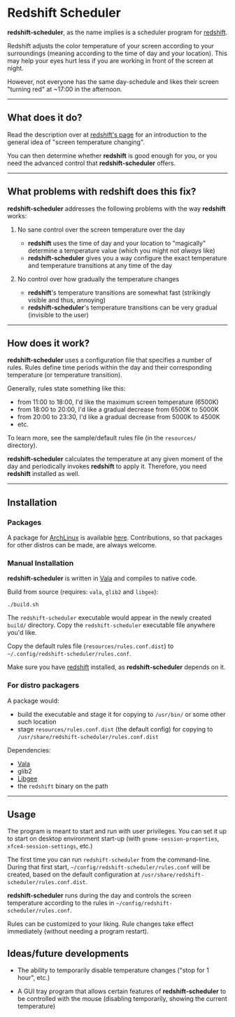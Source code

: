 # Redshift Scheduler

**redshift-scheduler**, as the name implies is a scheduler program for [redshift](http://jonls.dk/redshift/).

Redshift adjusts the color temperature of your screen according to your surroundings (meaning according to the time of day and your location).
This may help your eyes hurt less if you are working in front of the screen at night.

However, not everyone has the same day-schedule and likes their screen "turning red" at ~17:00 in the afternoon.


--------------------


## What does it do?

Read the description over at [redshift's page](http://jonls.dk/redshift/) for an introduction to the general idea of "screen temperature changing".

You can then determine whether **redshift** is good enough for you, or you need the advanced control that **redshift-scheduler** offers.


--------------------



## What problems with redshift does this fix?

**redshift-scheduler** addresses the following problems with the way **redshift** works:

1. No sane control over the screen temperature over the day
    - **redshift** uses the time of day and your location to "magically" determine a temperature value (which you might not *always* like)
    - **redshift-scheduler** gives you a way configure the exact temperature and temperature transitions at any time of the day

2. No control over how gradually the temperature changes
    - **redshift**'s temperature transitions are somewhat fast (strikingly visible and thus, annoying)
    - **redshift-scheduler**'s temperature transitions can be very gradual (invisible to the user)


--------------------



## How does it work?

**redshift-scheduler** uses a configuration file that specifies a number of rules.
Rules define time periods within the day and their corresponding temperature (or temperature transition).

Generally, rules state something like this:

 - from 11:00 to 18:00, I'd like the maximum screen temperature (6500K)
 - from 18:00 to 20:00, I'd like a gradual decrease from 6500K to 5000K
 - from 20:00 to 23:30, I'd like a gradual decrease from 5000K to 4500K
 - etc.

To learn more, see the sample/default rules file (in the ``resources/`` directory).

**redshift-scheduler** calculates the temperature at any given moment of the day and periodically invokes **redshift** to apply it.
Therefore, you need **redshift** installed as well.


--------------------


## Installation

### Packages

A package for [ArchLinux](http://archlinux.org/) is available [here](https://aur.archlinux.org/packages/redshift-scheduler/).
Contributions, so that packages for other distros can be made, are always welcome.


### Manual Installation

**redshift-scheduler** is written in [Vala](https://live.gnome.org/Vala) and compiles to native code.

Build from source (requires: ``vala``, ``glib2`` and ``libgee``):

    ./build.sh

The ``redshift-scheduler`` executable would appear in the newly created ``build/`` directory.
Copy the ``redshift-scheduler`` executable file anywhere you'd like.

Copy the default rules file (``resources/rules.conf.dist``) to ``~/.config/redshift-scheduler/rules.conf``.

Make sure you have [redshift](http://jonls.dk/redshift/) installed, as **redshift-scheduler** depends on it.


### For distro packagers

A package would:

 - build the executable and stage it for copying to ``/usr/bin/`` or some other such location
 - stage ``resources/rules.conf.dist`` (the default config) for copying to ``/usr/share/redshift-scheduler/rules.conf.dist``

Dependencies:

 - [Vala](https://live.gnome.org/Vala)
 - glib2
 - [Libgee](https://live.gnome.org/Libgee)
 - the ``redshift`` binary on the path


--------------------


## Usage

The program is meant to start and run with user privileges.
You can set it up to start on desktop environment start-up (with ``gnome-session-properties``, ``xfce4-session-settings``, etc.)

The first time you can run ``redshift-scheduler`` from the command-line.
During that first start, ``~/config/redshift-scheduler/rules.conf`` will be created, based on the default configuration at ``/usr/share/redshift-scheduler/rules.conf.dist``.

**redshift-scheduler** runs during the day and controls the screen temperature according to the rules in ``~/config/redshift-scheduler/rules.conf``.

Rules can be customized to your liking. Rule changes take effect immediately (without needing a program restart).



## Ideas/future developments

- The ability to temporarily disable temperature changes ("stop for 1 hour", etc.)

- A GUI tray program that allows certain features of **redshift-scheduler** to be controlled with the mouse (disabling temporarily, showing the current temperature)

